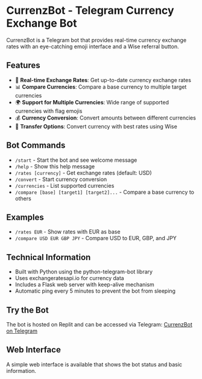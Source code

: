 # CurrenzBot - Telegram Currency Exchange Bot

CurrenzBot is a Telegram bot that provides real-time currency exchange rates with an eye-catching emoji interface and a Wise referral button.

## Features

- 💱 **Real-time Exchange Rates**: Get up-to-date currency exchange rates
- 📊 **Compare Currencies**: Compare a base currency to multiple target currencies
- 🌍 **Support for Multiple Currencies**: Wide range of supported currencies with flag emojis
- 💰 **Currency Conversion**: Convert amounts between different currencies
- 🚀 **Transfer Options**: Convert currency with best rates using Wise

## Bot Commands

- `/start` - Start the bot and see welcome message
- `/help` - Show this help message
- `/rates [currency]` - Get exchange rates (default: USD)
- `/convert` - Start currency conversion
- `/currencies` - List supported currencies
- `/compare [base] [target1] [target2]...` - Compare a base currency to others

## Examples

- `/rates EUR` - Show rates with EUR as base
- `/compare USD EUR GBP JPY` - Compare USD to EUR, GBP, and JPY

## Technical Information

- Built with Python using the python-telegram-bot library
- Uses exchangeratesapi.io for currency data
- Includes a Flask web server with keep-alive mechanism
- Automatic ping every 5 minutes to prevent the bot from sleeping

## Try the Bot

The bot is hosted on Replit and can be accessed via Telegram:
[CurrenzBot on Telegram](https://t.me/CurrenzBot)

## Web Interface

A simple web interface is available that shows the bot status and basic information.